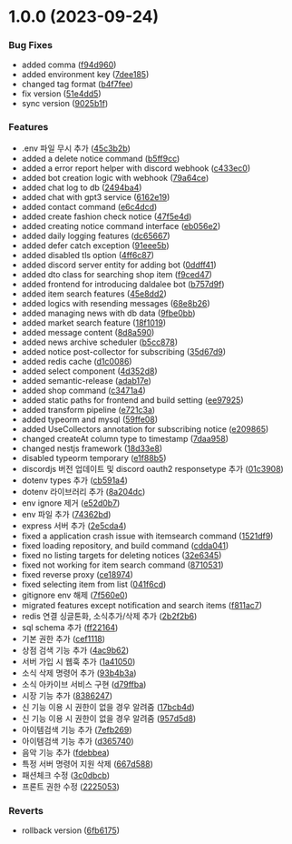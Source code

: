 # 1.0.0 (2023-09-24)


### Bug Fixes

* added comma ([f94d960](https://github.com/Karsei/ts-discord-sudalbot/commit/f94d960db0bca35a7a091680bd603699b87b560d))
* added environment key ([7dee185](https://github.com/Karsei/ts-discord-sudalbot/commit/7dee185637fd70f6e3f9e84aada5b344464792e9))
* changed tag format ([b4f7fee](https://github.com/Karsei/ts-discord-sudalbot/commit/b4f7feeebec1caa36c0358338ea838f42bbb4b54))
* fix version ([51e4dd5](https://github.com/Karsei/ts-discord-sudalbot/commit/51e4dd546a7078a39c1654724af332382be06ba6))
* sync version ([9025b1f](https://github.com/Karsei/ts-discord-sudalbot/commit/9025b1f0d12f6befcbb0adb54e3f39ea0e950fc6))


### Features

* .env 파일 무시 추가 ([45c3b2b](https://github.com/Karsei/ts-discord-sudalbot/commit/45c3b2b09b49ff49db5e40ec45a3c8547d6fa320))
* added a delete notice command ([b5ff9cc](https://github.com/Karsei/ts-discord-sudalbot/commit/b5ff9cc306ab087bce590d3f3990ce2046989e38))
* added a error report helper with discord webhook ([c433ec0](https://github.com/Karsei/ts-discord-sudalbot/commit/c433ec09a33d705969f6a0f5c30d153957ed9697))
* added bot creation logic with webhook ([79a64ce](https://github.com/Karsei/ts-discord-sudalbot/commit/79a64ce5b53818a8d8c20c2ffdb9b149440a5ba5))
* added chat log to db ([2494ba4](https://github.com/Karsei/ts-discord-sudalbot/commit/2494ba405d9080e08a930e6fd12fed32ca1c5a78))
* added chat with gpt3 service ([6162e19](https://github.com/Karsei/ts-discord-sudalbot/commit/6162e19329c52d4ef844a66e14bf3b0c52019964))
* added contact command ([e6c4dcd](https://github.com/Karsei/ts-discord-sudalbot/commit/e6c4dcdcd61b2edd5870d0cfecbb5294e6053ae5))
* added create fashion check notice ([47f5e4d](https://github.com/Karsei/ts-discord-sudalbot/commit/47f5e4dce3595e0571222cad49a4dd79e7202323))
* added creating notice command interface ([eb056e2](https://github.com/Karsei/ts-discord-sudalbot/commit/eb056e299a4eb21a0f2c4207579247f69c33a217))
* added daily logging features ([dc65667](https://github.com/Karsei/ts-discord-sudalbot/commit/dc656670c0a20a728ff49bcacdf3633672bc2ff0))
* added defer catch exception ([91eee5b](https://github.com/Karsei/ts-discord-sudalbot/commit/91eee5bf85d4d42488370afb7d81973ad9c5724c))
* added disabled tls option ([4ff6c87](https://github.com/Karsei/ts-discord-sudalbot/commit/4ff6c8708322103a53afb7e658c3fb2bd0a6681d))
* added discord server entity for adding bot ([0ddff41](https://github.com/Karsei/ts-discord-sudalbot/commit/0ddff417d8893a78a6b6e0cb368d04c49f020502))
* added dto class for searching shop item ([f9ced47](https://github.com/Karsei/ts-discord-sudalbot/commit/f9ced477ee78f3145d878b7bf8c2baad8dc42c6c))
* added frontend for introducing daldalee bot ([b757d9f](https://github.com/Karsei/ts-discord-sudalbot/commit/b757d9fe06f218242082d3741cb694021baa65c2))
* added item search features ([45e8dd2](https://github.com/Karsei/ts-discord-sudalbot/commit/45e8dd2a996496a4c0b52a22f27e8f3373f64356))
* added logics with resending messages ([68e8b26](https://github.com/Karsei/ts-discord-sudalbot/commit/68e8b2642606fba2a185fb51f3a9c0ddc602932f))
* added managing news with db data ([9fbe0bb](https://github.com/Karsei/ts-discord-sudalbot/commit/9fbe0bb335a72b2dea55a11e0ac3aa572667f74d))
* added market search feature ([18f1019](https://github.com/Karsei/ts-discord-sudalbot/commit/18f1019b7ae5e2a0e26103fd9ee1c323603dbf35))
* added message content ([8d8a590](https://github.com/Karsei/ts-discord-sudalbot/commit/8d8a59078b5892eed8e73fa1b4f70d054bcb45ed))
* added news archive scheduler ([b5cc878](https://github.com/Karsei/ts-discord-sudalbot/commit/b5cc8782bc40422e0f46ea826fe175dbab3f41bf))
* added notice post-collector for subscribing ([35d67d9](https://github.com/Karsei/ts-discord-sudalbot/commit/35d67d94578bf58d4d81dab06c7a925ef435f1b2))
* added redis cache ([d1c0086](https://github.com/Karsei/ts-discord-sudalbot/commit/d1c0086c31dc68d15efe374e5510e9d472b9b0a3))
* added select component ([4d352d8](https://github.com/Karsei/ts-discord-sudalbot/commit/4d352d8e3ff41d530b2115e815003be56f497120))
* added semantic-release ([adab17e](https://github.com/Karsei/ts-discord-sudalbot/commit/adab17e92a4d9bea83bb2387c9aead24a2797077))
* added shop command ([c3471a4](https://github.com/Karsei/ts-discord-sudalbot/commit/c3471a4a7c5390058f0ad11fcf19244feb5d3863))
* added static paths for frontend and build setting ([ee97925](https://github.com/Karsei/ts-discord-sudalbot/commit/ee97925e74d8b1af6c5fc375bac31cb30c6a0af9))
* added transform pipeline ([e721c3a](https://github.com/Karsei/ts-discord-sudalbot/commit/e721c3af62db1e22c5afccd9a7a39d498e7a2612))
* added typeorm and mysql ([59ffe08](https://github.com/Karsei/ts-discord-sudalbot/commit/59ffe085ef257e387a8bfb5f5b6c537653ab38c9))
* added UseCollectors annotation for subscribing notice ([e209865](https://github.com/Karsei/ts-discord-sudalbot/commit/e209865466abe8405e22906861ec6f12dc0734e1))
* changed createAt column type to timestamp ([7daa958](https://github.com/Karsei/ts-discord-sudalbot/commit/7daa958b15f453589581fb6450e7138df03896dd))
* changed nestjs framework ([18d33e8](https://github.com/Karsei/ts-discord-sudalbot/commit/18d33e80f595c6304b61b970f8165eefe99ab646))
* disabled typeorm temporary ([e1f88b5](https://github.com/Karsei/ts-discord-sudalbot/commit/e1f88b58d649453b0fc9bee9c3232050a0b41bf7))
* discordjs 버전 업데이트 및 discord oauth2 responsetype 추가 ([01c3908](https://github.com/Karsei/ts-discord-sudalbot/commit/01c3908d152c16a2757db353f079482769a2903b))
* dotenv types 추가 ([cb591a4](https://github.com/Karsei/ts-discord-sudalbot/commit/cb591a4ea6537d522c285d2d02a0a53277380533))
* dotenv 라이브러리 추가 ([8a204dc](https://github.com/Karsei/ts-discord-sudalbot/commit/8a204dc5ae15938a10f3e3c0a2586e25b66f7c7e))
* env ignore 제거 ([e52d0b7](https://github.com/Karsei/ts-discord-sudalbot/commit/e52d0b7b057c0670d3eeeb8a0379bf2c1bcd0b90))
* env 파일 추가 ([74362bd](https://github.com/Karsei/ts-discord-sudalbot/commit/74362bd42ec5d715dfa1325a8390bd6171000dc1))
* express 서버 추가 ([2e5cda4](https://github.com/Karsei/ts-discord-sudalbot/commit/2e5cda47cc994c5999ca3441788874c0b31a77ed))
* fixed a application crash issue with itemsearch command ([1521df9](https://github.com/Karsei/ts-discord-sudalbot/commit/1521df96ffe550d71157547292005d4e239359c3))
* fixed loading repository, and build command ([cdda041](https://github.com/Karsei/ts-discord-sudalbot/commit/cdda041d19cc68db912bfc9d0d5bb34e1c1ff6cf))
* fixed no listing targets for deleting notices ([32e6345](https://github.com/Karsei/ts-discord-sudalbot/commit/32e63452eb917c6da3b5a0fffa61285adc2e52cf))
* fixed not working for item search command ([8710531](https://github.com/Karsei/ts-discord-sudalbot/commit/87105317ec1e1f6e529b3c92ab878d01415874f6))
* fixed reverse proxy ([ce18974](https://github.com/Karsei/ts-discord-sudalbot/commit/ce1897431f6165de4ef419b093a640231a50acb4))
* fixed selecting item from list ([041f6cd](https://github.com/Karsei/ts-discord-sudalbot/commit/041f6cd71721e83dc234b12c356cf8fa0bad18a3))
* gitignore env 해제 ([7f560e0](https://github.com/Karsei/ts-discord-sudalbot/commit/7f560e0aff5e1dc3a53b08e6dea309531958d4cb))
* migrated features except notification and search items ([f811ac7](https://github.com/Karsei/ts-discord-sudalbot/commit/f811ac7e7d9c166e3b26f15a2cf9d74356f2e915))
* redis 연결 싱글톤화, 소식추가/삭제 추가 ([2b2f2b6](https://github.com/Karsei/ts-discord-sudalbot/commit/2b2f2b6157828fc9adbe8ff4dbdfcc7e2e8bd1de))
* sql schema 추가 ([ff22164](https://github.com/Karsei/ts-discord-sudalbot/commit/ff221648fb7e9e944c39b5f27e04a9de93d28ae4))
* 기본 권한 추가 ([cef1118](https://github.com/Karsei/ts-discord-sudalbot/commit/cef1118fc62d783bbdf51973233f06d2c8523d95))
* 상점 검색 기능 추가 ([4ac9b62](https://github.com/Karsei/ts-discord-sudalbot/commit/4ac9b627f5b15f7f025d8c71ca4dc510a06c8316))
* 서버 가입 시 웹훅 추가 ([1a41050](https://github.com/Karsei/ts-discord-sudalbot/commit/1a410500744b9b5a7b3348615171c927595dcd38))
* 소식 삭제 명령어 추가 ([93b4b3a](https://github.com/Karsei/ts-discord-sudalbot/commit/93b4b3a4e75e5e715a4edc3f0ddd7653af4c04da))
* 소식 아카이브 서비스 구현 ([d79ffba](https://github.com/Karsei/ts-discord-sudalbot/commit/d79ffbae998b6b4cf03616e293fdeeb46b3ae105))
* 시장 기능 추가 ([8386247](https://github.com/Karsei/ts-discord-sudalbot/commit/83862479f4931212fd5f1dda3e05f4f502a12274))
* 신 기능 이용 시 권한이 없을 경우 알려줌 ([17bcb4d](https://github.com/Karsei/ts-discord-sudalbot/commit/17bcb4dbcfb3923f6f4c8d2190ae644e252fc03a))
* 신 기능 이용 시 권한이 없을 경우 알려줌 ([957d5d8](https://github.com/Karsei/ts-discord-sudalbot/commit/957d5d8e0608058f8aa821d85e8f78372ac2a476))
* 아이템검색 기능 추가 ([7efb269](https://github.com/Karsei/ts-discord-sudalbot/commit/7efb269b249b94b32a981d9b1e071f763694ed5f))
* 아이템검색 기능 추가 ([d365740](https://github.com/Karsei/ts-discord-sudalbot/commit/d365740e701ae73e7183c6b2191ee73dbe858938))
* 음악 기능 추가 ([fdebbea](https://github.com/Karsei/ts-discord-sudalbot/commit/fdebbea41881685c4948bb33d4034f98fbe8e633))
* 특정 서버 명령어 지원 삭제 ([667d588](https://github.com/Karsei/ts-discord-sudalbot/commit/667d588c16b7b002434799eef17f4733c5cd236e))
* 패션체크 수정 ([3c0dbcb](https://github.com/Karsei/ts-discord-sudalbot/commit/3c0dbcb62ed2dab81318458487075dbeb74072db))
* 프론트 권한 수정 ([2225053](https://github.com/Karsei/ts-discord-sudalbot/commit/222505343966e4dc1a872edf57f03c8351b92d2d))


### Reverts

* rollback version ([6fb6175](https://github.com/Karsei/ts-discord-sudalbot/commit/6fb6175a20b25757c49b5b09742e5ed0548d39b4))
